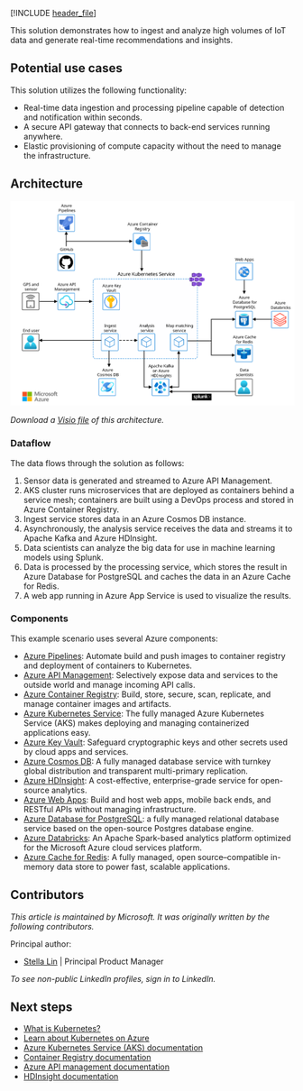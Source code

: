 <!--cSpell:ignore HDInsights -->

[!INCLUDE [header_file](../../../includes/sol-idea-header.md)]

This solution demonstrates how to ingest and analyze high volumes of IoT data and generate real-time recommendations and insights.

## Potential use cases

This solution utilizes the following functionality:

* Real-time data ingestion and processing pipeline capable of detection and notification within seconds.
* A secure API gateway that connects to back-end services running anywhere.
* Elastic provisioning of compute capacity without the need to manage the infrastructure.

## Architecture

![Architecture diagram of instant IoT data streaming with AKS.](../media/aks-iot-data-streaming.svg)

*Download a [Visio file](https://arch-center.azureedge.net/aks-iot-data-streaming.vsdx) of this architecture.*

### Dataflow

The data flows through the solution as follows:

1. Sensor data is generated and streamed to Azure API Management.
2. AKS cluster runs microservices that are deployed as containers behind a service mesh; containers are built using a DevOps process and stored in Azure Container Registry.
3. Ingest service stores data in an Azure Cosmos DB instance.
4. Asynchronously, the analysis service receives the data and streams it to Apache Kafka and Azure HDInsight.
5. Data scientists can analyze the big data for use in machine learning models using Splunk.
6. Data is processed by the processing service, which stores the result in Azure Database for PostgreSQL and caches the data in an Azure Cache for Redis.
7. A web app running in Azure App Service is used to visualize the results.

### Components

This example scenario uses several Azure components:

- [Azure Pipelines](https://azure.microsoft.com/services/devops/pipelines): Automate build and push images to container registry and deployment of containers to Kubernetes.
- [Azure API Management](https://azure.microsoft.com/services/api-management): Selectively expose data and services to the outside world and manage incoming API calls.
- [Azure Container Registry](https://azure.microsoft.com/services/container-registry): Build, store, secure, scan, replicate, and manage container images and artifacts.
- [Azure Kubernetes Service](https://azure.microsoft.com/services/kubernetes-service): The fully managed Azure Kubernetes Service (AKS) makes deploying and managing containerized applications easy.
- [Azure Key Vault](https://azure.microsoft.com/services/key-vault): Safeguard cryptographic keys and other secrets used by cloud apps and services.
- [Azure Cosmos DB](https://azure.microsoft.com/services/cosmos-db): A fully managed database service with turnkey global distribution and transparent multi-primary replication.
- [Azure HDInsight](https://azure.microsoft.com/services/hdinsight): A cost-effective, enterprise-grade service for open-source analytics.
- [Azure Web Apps](https://azure.microsoft.com/services/app-service/web): Build and host web apps, mobile back ends, and RESTful APIs without managing infrastructure.
- [Azure Database for PostgreSQL](https://azure.microsoft.com/services/postgresql): a fully managed relational database service based on the open-source Postgres database engine.
- [Azure Databricks](https://azure.microsoft.com/services/databricks): An Apache Spark-based analytics platform optimized for the Microsoft Azure cloud services platform.
- [Azure Cache for Redis](https://azure.microsoft.com/services/cache): A fully managed, open source–compatible in-memory data store to power fast, scalable applications.

## Contributors

*This article is maintained by Microsoft. It was originally written by the following contributors.* 

Principal author:

 - [Stella Lin](https://www.linkedin.com/in/fengxiaoyuelin/) | Principal Product Manager
 
*To see non-public LinkedIn profiles, sign in to LinkedIn.*

## Next steps

- [What is Kubernetes?](https://azure.microsoft.com/topic/what-is-kubernetes)
- [Learn about Kubernetes on Azure](https://azure.microsoft.com/overview/kubernetes-on-azure)
- [Azure Kubernetes Service (AKS) documentation](/azure/aks)
- [Container Registry documentation](/azure/container-registry)
- [Azure API management documentation](/azure/api-management)
- [HDInsight documentation](/azure/hdinsight)
